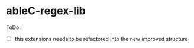 # ableC-regex-lib

ToDo:
* [ ] this extensions needs to be refactored into the new improved structure
